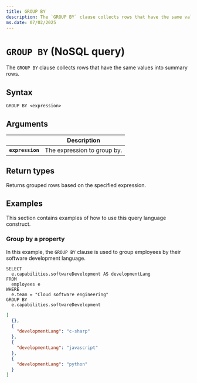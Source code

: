 ```yaml
---
title: GROUP BY
description: The `GROUP BY` clause collects rows that have the same values into summary rows.
ms.date: 07/02/2025
---
```


# `GROUP BY` (NoSQL query)

The `GROUP BY` clause collects rows that have the same values into summary rows.

## Syntax

```nosql
GROUP BY <expression>
```

## Arguments

| | Description |
| --- | --- |
| **`expression`** | The expression to group by. |

## Return types

Returns grouped rows based on the specified expression.

## Examples

This section contains examples of how to use this query language construct.

### Group by a property

In this example, the `GROUP BY` clause is used to group employees by their software development language.

```nosql
SELECT 
  e.capabilities.softwareDevelopment AS developmentLang
FROM
  employees e
WHERE
  e.team = "Cloud software engineering"
GROUP BY
  e.capabilities.softwareDevelopment
```

```json
[
  {},
  {
    "developmentLang": "c-sharp"
  },
  {
    "developmentLang": "javascript"
  },
  {
    "developmentLang": "python"
  }
]
```
